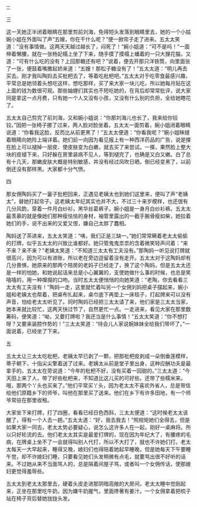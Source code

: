     二 

   三

   这一天她正半闭着眼睛在那里剪前刘海，免得短头发落到眼睛里去，她的一个小姑婉小姐在外面叫了声“五嫂，你在干什么呢？”便一掀帘子走了进来。五太太笑道：“没有事情做。这两天天越过越长了，闷死了！”婉小姐道：“可不是吗！”一面伸着懒腰，就在一张杨妃榻上坐了下来，随手摸了摸榻上蟠着的一只大狸花猫，又道：“可有什么吃的没有？上回那糖还有吧？”说着，便去开那只洋铁筒，向里面张了一张，便鼓着嘴撒起娇来道：“五嫂！那松子糖没有了！”五太太道：“明儿再去买去。刚才我叫陶妈去买枇杷去了，等着吃枇杷吧。”五太太对于吃零食最感兴趣，平常总是她领着头想吃这样，想吃那样，买了来大家一块儿吃，所以她每月贴在这上面的钱为数很可观。那些妯娌们其实也不短吃她的，在背后却常常批评，说大家同是拿这一点月费，只有她一个人又没有小孩，又没有什么别的负担，全给她瞎花了。

   五太太自己剪完了前刘海，又和婉小姐说：“你那刘海儿也长了，我来给你铰铰。”因把一张椅子挪了过来，两人脸对脸坐着。五太太一面剪着，婉小姐闭着眼睛说道：“你看我这脸，反而比从前更黑了！”五太太便道：“你看我呢？”婉小姐眯缝着眼睛向她险上端详着。她们前一向因为看见报上有一种西洋药品的广告，说是搽在脸上可以褪掉一层皮、使皮肤变为白嫩，就去买了来尝试。一搽，果然脸上整大块的皮褪下来，只好躲在房里装病不见人，等到褪完了，也确是又白又嫩。白了总有十几天，那嫩皮肤大概是特别敏感，并没有经过风吹日晒，倒已经变黑了，以前倒还没有那样黑。大家都十分气愤。

   四

   那女佣陶妈买了一篓子批杷回来，正遇见老姨太也到她们这里来，便叫了声“老姨太”，替她打起帘子。这老姨太年纪其实也并不大，不过三十来岁模样，也还很有几分风韵，穿着一件月白纱衫，黑华丝葛裤子。婉小姐是一身月白纱衫裤。五太太最羡慕的就是像她们那种瘦怯怯的身材，袖管里露出的一截手腕骨瘦如柴，她拉着她们的手，说不出来的又爱又恨，嫌自己太胖了蠢相。

   陶妈送了茶进来，五太太笑道：“咦，我们正是三缺一。”她们常常瞒着老太太偷偷的打牌，似乎五太太的兴致比谁都好。她只管鬼鬼祟祟的含着微笑轻声问着：“来不来？来不来？”老姨太笑道：“不知道三太太有工夫没有。”那陶妈一听见说打牌就很高兴，因为可以有进账，所以老在旁边逗留着没有走开。五太太对于这陶妈却有几分畏惧，她原来的那两个陪房的老妈子已经走了，换了这个陶妈，但是五太太还是一样的怕她，和她说起话来总是小心翼翼的，支使她做什么事的时候，也总是笑嘻嘻的，用一种撺掇的口吻。当时五太太便悄悄的向她笑道：“老陶，你去看看三太太有工夫没有！”陶妈一走，这里就忙着叫另一个女佣刘妈把桌子摆起来，婉小姐和老姨太也帮着，把桌布扎起来，桌巾底下再垫上一床毯子，打起牌来可以没有声音，怕给老太太听见了。同时陶妈已经把三太太请了来，他们家是三太太当家，她本来就比较忙，这两天快过节了，自然更忙一点。一走进来，看见大家在那里数筹码，便笑道：“呦，又要打牌啦？我还当是什么事情！”五太太笑道：“你不想打呀？又要来装腔作势的！”三太太笑道：“待会儿人家说婉妹妹全给我们带坏了。”一面说着，已经坐了下来。

   五

   五太太让三太太吃枇杷，老姨太早已剥了一颗，把那枇杷皮剥成一朵倒垂莲模样，蒂子朝下，十指尖尖擎着送了过来。老姨太从前是堂子里出身，这种应酬功夫是最拿手的。五太太在旁说道：“今年的枇杷不好，没有买着一回甜的。”三太太道：“今天田上来了人，带了好些枇杷来，不知道比这儿买的可好些。还带了些糯米来。哦，那两个丫头也买来了。”他们平常买丫头，因为老太太不喜欢外省人，总是带信给他们原籍乡下的师爷，叫他在那里买了送来。他们在乡下有许多田地，有一个师爷常驻在那里收租。

   大家坐下来打牌，打了四圈，看看已经日色西斜，三太太便道：“这时候老太太该醒了，得有一个人去一趟。”五太太道：“好，我去我去！”照规矩她们全得去，但是如果大家一同去，老太太势必要疑心，说怎么这许多人在一起，刚好一桌麻将。所以只好轮流的去。他们老太太其实是最爱打牌的，现在因为年纪大了，有腰疼的毛病，在牌桌上坐不了一会就得叫别人代打，所以不大打了，就也不许她们打。老太太每天一大早起来，睡得又晚，媳妇们也得陪着她起早睡晚，但是她每天下午要睡午觉，却不许媳妇们睡，只要看见她们头发稍微有点毛，就要骂出很不好听的话来。不过她从来不当面骂人的，总是隔着间屋子骂，或者叫一个女佣传话，使那媳妇更觉得羞辱些。

   五太太到老太太那里去，硬着头皮走进那阴暗高敞的大房间，老太太睡中觉刚起来，正坐在那里吃牛奶，因为嫌牛奶腥气，里面搀著有姜汁。一个女佣拿着把梳子站在椅子背后替她拢拢头发。

